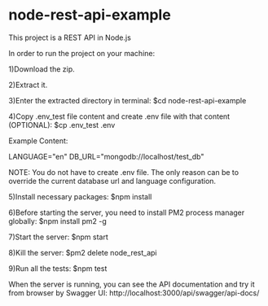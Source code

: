 # node-rest-api-example
This project is a REST API in Node.js

In order to run the project on your machine:

1)Download the zip.

2)Extract it.

3)Enter the extracted directory in terminal: $cd node-rest-api-example

4)Copy .env_test file content and create .env file with that content (OPTIONAL): $cp .env_test .env

Example Content:

LANGUAGE="en"
DB_URL="mongodb://localhost/test_db"

NOTE: You do not have to create .env file. The only reason can be to override the current database url and language configuration.

5)Install necessary packages: $npm install

6)Before starting the server, you need to install PM2 process manager globally: $npm install pm2 -g

7)Start the server: $npm start

8)Kill the server: $pm2 delete node_rest_api

9)Run all the tests: $npm test

When the server is running, you can see the API documentation and try it from browser by Swagger UI:
http://localhost:3000/api/swagger/api-docs/
